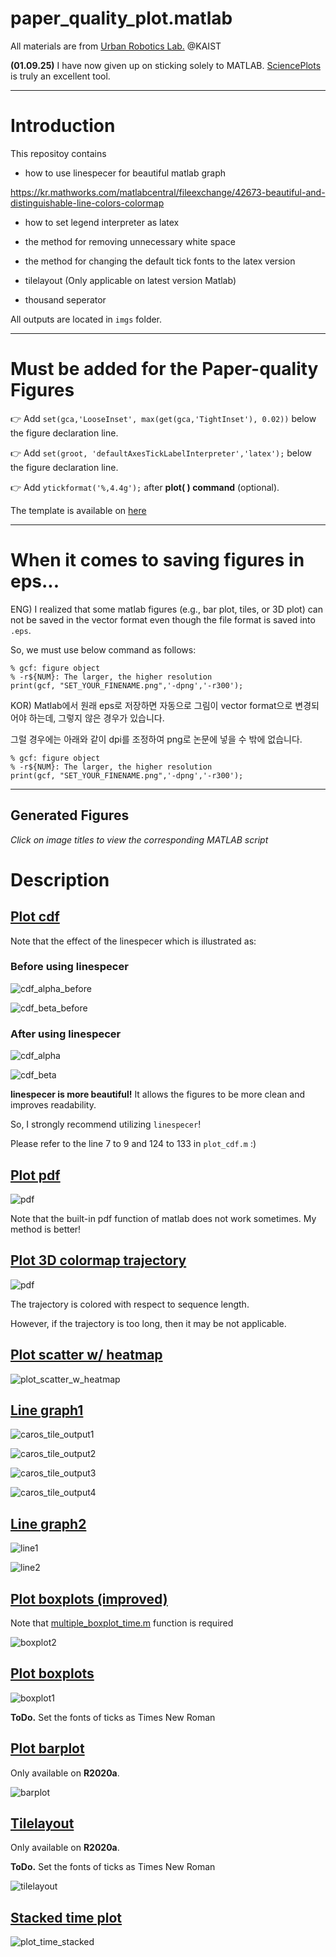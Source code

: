 # paper_quality_plot.matlab

All materials are from [Urban Robotics Lab.](http://urobot.kaist.ac.kr/) @KAIST

**(01.09.25)** I have now given up on sticking solely to MATLAB. [SciencePlots](https://github.com/garrettj403/SciencePlots) is truly an excellent tool.

---

# Introduction

This repositoy contains 

* how to use linespecer for beautiful matlab graph

https://kr.mathworks.com/matlabcentral/fileexchange/42673-beautiful-and-distinguishable-line-colors-colormap

* how to set legend interpreter as latex

* the method for removing unnecessary white space

* the method for changing the default tick fonts to the latex version

* tilelayout (Only applicable on latest version Matlab)

* thousand seperator 

All outputs are located in `imgs` folder.

---
# Must be added for the Paper-quality Figures

:point_right: Add `set(gca,'LooseInset', max(get(gca,'TightInset'), 0.02))` below the figure declaration line.

:point_right: Add `set(groot, 'defaultAxesTickLabelInterpreter','latex');` below the figure declaration line.

:point_right: Add `ytickformat('%,4.4g');` after **plot( ) command** (optional).

The template is available on [here](template.m)

---

# When it comes to saving figures in eps...

ENG) I realized that some matlab figures (e.g., bar plot, tiles, or 3D plot) can not be saved in the vector format even though the file format is saved into `.eps`.

So, we must use below command as follows:

```
% gcf: figure object
% -r${NUM}: The larger, the higher resolution
print(gcf, "SET_YOUR_FINENAME.png",'-dpng','-r300'); 
```

KOR) Matlab에서 원래 eps로 저장하면 자동으로 그림이 vector format으로 변경되어야 하는데, 그렇지 않은 경우가 있습니다.

그럴 경우에는 아래와 같이 dpi를 조정하여 png로 논문에 넣을 수 밖에 없습니다.


```
% gcf: figure object
% -r${NUM}: The larger, the higher resolution
print(gcf, "SET_YOUR_FINENAME.png",'-dpng','-r300'); 
```


---

## Generated Figures

*Click on image titles to view the corresponding MATLAB script*

# Description

## [Plot cdf](plot_cdf.m)

Note that the effect of the linespecer which is illustrated as: 

### Before using linespecer

![cdf_alpha_before](./imgs/total_cdf_alpha_before.png)

![cdf_beta_before](./imgs/total_cdf_beta_before.png)

### After using linespecer

![cdf_alpha](./imgs/total_cdf_alpha.png)

![cdf_beta](./imgs/total_cdf_beta.png)

**linespecer is more beautiful!** It allows the figures to be more clean and improves readability.

So, I strongly recommend utilizing `linespecer`!

Please refer to the line 7 to 9 and 124 to 133 in `plot_cdf.m`  :) 

## [Plot pdf](plot_pdf.m)

![pdf](./imgs/erasor_pdf_diff_percentage.png)

Note that the built-in pdf function of matlab does not work sometimes. My method is better!

## [Plot 3D colormap trajectory](plot_trajectory.m)

![pdf](./imgs/Navigation_trajectory.png)

The trajectory is colored with respect to sequence length.

However, if the trajectory is too long, then it may be not applicable.

## [Plot scatter w/ heatmap](plot_scatter_w_heatmap.m)

![plot_scatter_w_heatmap](imgs/tims_rotation_v30.png)

## [Line graph1](plot_linegraph1.m)

![caros_tile_output1](imgs/caros_rotor_speed.png)

![caros_tile_output2](imgs/caros_pitch_alpha.png)

![caros_tile_output3](imgs/caros_orientation.png)

![caros_tile_output4](imgs/caros_position.png)

## [Line graph2](plot_linegraph2.m)

![line1](./imgs/erasor_ground_percentage.png)

![line2](./imgs/erasor_ground_rejection.png)

## [Plot boxplots (improved)](plot_boxplot2.m)

Note that [multiple_boxplot_time.m](multiple_boxplot_time.m) function is required

![boxplot2](./imgs/box_plot2_r300.png)

## [Plot boxplots](plot_boxplots.m)

![boxplot1](./imgs/boxplot1.png)

**ToDo.** Set the fonts of ticks as Times New Roman

## [Plot barplot](plot_barplot.m)

Only available on **R2020a**.

![barplot](./imgs/ground_bar_plot_v2.png)

## [Tilelayout](plot_tilelayout.m)

Only available on **R2020a**.

**ToDo.** Set the fonts of ticks as Times New Roman

![tilelayout](./imgs/final_tilelayout.png)

## [Stacked time plot](plot_time_stacked.m)

![plot_time_stacked](./imgs/time_stacked.png)

